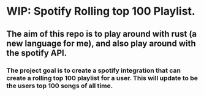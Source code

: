 # WIP: Spotify Rolling top 100 Playlist.

## The aim of this repo is to play around with rust (a new language for me), and also play around with the spotify API.

### The project goal is to create a spotify integration that can create a rolling top 100 playlist for a user. This will update to be the users top 100 songs of all time. 
